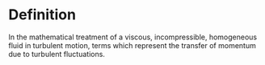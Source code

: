 # Definition

In the mathematical treatment of a viscous, incompressible, homogeneous
fluid in turbulent motion, terms which represent the transfer of
momentum due to turbulent fluctuations.
